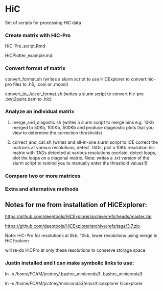 # HiC
Set of scripts for processing HiC data

### Create matrix with HiC-Pro
HiC-Pro_script.Rmd

HiCPlotter_example.md

### Convert format of matrix
convert_format.sh (writes a slurm script to use HiCExplorer to convert hic-pro files to .h5, .cool or .mcool)

convert_to_Juicer_format.sh (writes a slurm script to convert hic-pro .bwt2pairs.bam to .hic)

### Analyze an individual matrix
1) merge_and_diagostic.sh (writes a slurm script to merge bins e.g. 10Kb merged to 50Kb, 100Kb, 500Kb and produce diagnostic plots that you view to determine the correction thresholds)

2) correct_and_call.sh (writes and all-in-one slurm script to ICE correct the matrices at various resolutions, detect TADs, plot a 10Kb resolution hic matrix with TADs detected at various resolutions overlaid, detect loops, plot the loops on a diagonal matrix. Note: writes a .txt version of the slurm script to remind you to manually enter the threshold values!!)

### Compare two or more matrices

### Extra and alternative methods










## Notes for me from installation of HiCExplorer:

https://github.com/deeptools/HiCExplorer/archive/refs/heads/master.zip

https://github.com/deeptools/HiCExplorer/archive/refs/tags/3.7.zip

Note: HiC-Pro for resolutions at 5kb, 10kb, lower resolutions using merge in HiCExplorer

will re-do HiCPro at only these resolutions to conserve storage space

### Justin installed and I can make symbolic links to use:
ln -s /home/FCAM/jcotney/.bashrc_miniconda3 .bashrc_miniconda3

ln -s /home/FCAM/jcotney/miniconda3/envs/hicexplorer hicexplorer
